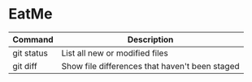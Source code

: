# EatMe

| Command | Description |
| --- | --- |
| git status | List all new or modified files |
| git diff | Show file differences that haven't been staged |
